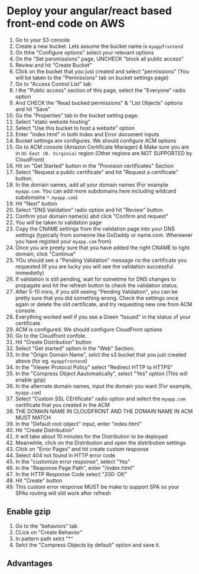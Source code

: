 # Deploy your angular/react based front-end code on AWS

1. Go to your S3 console
1. Create a new bucket. Lets assume the bucket name is `myappfrontend`
1. On thhe "Configure options" select your relevant options
1. On the "Set persmissions" page, UNCHECK "block all public access"
1. Review and hit "Create Bucket"
1. Click on the bucket that you just created and select "permissions" (You will be taken to the "Permissions" tab on bucket settings page)
1. Go to "Access Control List" tab
1. I the "Public access" section of this page, select the "Everyone" radio option
1. And CHECK the "Read bucked permissions" & "List Objects" options and hit "Save"
1. Go the "Properties" tab in the bucket setting page.
1. Select "static website hosting"
1. Select "Use this bucket to host a website" option
1. Enter "index.html" in both Index and Error document inputs
1. Bucket settings are configures. We should configure ACM options
1. Go to ACM console (Amazon Certificate Manager) & Make sure you are in `US East (N. Virginia)` region (Other regions are NOT SUPPORTED by CloudFront)
1. Hit on "Get Started" button in the "Provision certificates" Section
1. Select "Request a public certificate" and hit "Request a certificate" button.
1. In the domain names, add all your domain names (For example `myapp.com`. You can add more subdomains here including wildcard subdomains `*.myapp.com`)
1. Hit "Next" button
1. Select "DNS Validation" radio option and hit "Review" button
1. Confirm your domain name(s) abd click "Confirm and request"
1. You will be taken to validation page
1. Copy the CNAME settings from the validation page into your DNS settings (typically from someone like GoDaddy or name.com. Whereever you have registed your `myapp.com` from)
1. Once you are preety sure that you have added the right CNAME to tight domain, click "Continue"
1. YOu should see a "Pending Validation" message no the certificate you requested (If you are lucky you will see the validation successful immedietly)
1. If validation is still pending, wait for sometime for DNS changes to propagate and hit the refresh button to check the validation status.
1. After 5-10 mins, if you still seeing "Pending Validation", you can be pretty sure that you did something wrong. Check the settings once again or delete the old certificate, and try requesting new one from ACM console.
1. Everything worked well if you see a Green "Issued" in the status of your certificate
1. ACM is configured. We should configure CloudFront options
1. Go to the Cloudfront confole.
1. Hit "Create Distribution" button
1. Select "Get started" option in the "Web" Section.
1. In the "Origin Domain Name", selct the s3 bucket that you just created above (for eg. `myappfrontend`)
1. In the "Viewer Protocol Policy" select "Redirect HTTP to HTTPS"
1. In the "Compress Object Aautomatically", select "Yes" option (This will enable gzip)
1. In the alternate domain names, input the domain you want (For example, `myapp.com`)
1. Select "Custom SSL CErtificate" radio option and select the `myapp.com` certificate that you created in the ACM
1. THE DOMAIN NAME IN CLOUDFRONT AND THE DOMAIN NAME IN ACM MUST MATCH
1. In the "Default root object" input, enter "index.html"
1. Hit "Create Distribution"
1. It will take about 10 minutes for the Distribution to be deployed
1. Meanwhile, click on the Distribution and open the distribution settings
1. Click on "Error Pages" and hit create custom response
1. Select 404 not found in HTTP error code
1. In the "customize error response", select "Yes"
1. In the "Response Page Path", enter "/index.html"
1. In the HTTP Response Code select "200: OK"
1. Hit "Create" button
1. This custom error response MUST be make to support SPA so your SPAs routing will still work after refresh

## Enable gzip
1. Go to the "behaviors" tab
1. CLick on "Create Behavior"
1. In pattern path selct "*"
1. Selct the "Compress Objects by default" option and save it.


## Advantages
